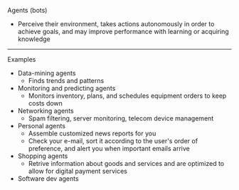 Agents (bots)

* Perceive their environment, takes actions autonomously in order to achieve goals, and may improve performance with learning or acquiring knowledge

- - - -
Examples
* Data-mining agents
  * Finds trends and patterns 
* Monitoring and predicting agents
  * Monitors inventory, plans, and schedules equipment orders to keep costs down
* Networking agents
  * Spam filtering, server monitoring, telecom device management   
* Personal agents
  * Assemble customized news reports for you
  * Check your e-mail, sort it according to the user's order of preference, and alert you when important emails arrive
* Shopping agents
  * Retrive information about goods and services and are optimized to allow for digital payment services
* Software dev agents 
